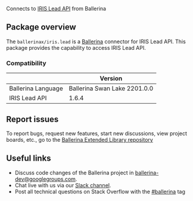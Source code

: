 Connects to [IRIS Lead API](https://www.iriscrm.com/api) from Ballerina

## Package overview
The `ballerinax/iris.lead` is a [Ballerina](https://ballerina.io/) connector for IRIS Lead API.
This package provides the capability to access IRIS Lead API.

### Compatibility
|                               | Version                         |
|-------------------------------|---------------------------------|
| Ballerina Language            | Ballerina Swan Lake 2201.0.0      | 
| IRIS Lead API                 | 1.6.4                           |

## Report issues
To report bugs, request new features, start new discussions, view project boards, etc., go to the [Ballerina Extended Library repository](https://github.com/ballerina-platform/ballerina-extended-library)

## Useful links
- Discuss code changes of the Ballerina project in [ballerina-dev@googlegroups.com](mailto:ballerina-dev@googlegroups.com).
- Chat live with us via our [Slack channel](https://ballerina.io/community/slack/).
- Post all technical questions on Stack Overflow with the [#ballerina](https://stackoverflow.com/questions/tagged/ballerina) tag
